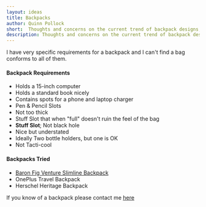 ```yaml
---
layout: ideas
title: Backpacks
author: Quinn Pollock
short:  Thoughts and concerns on the current trend of backpack designs, and what I am looking for in a perfect bag.
description: Thoughts and concerns on the current trend of backpack designs, and what I am looking for in a perfect bag. 
---
```

I have very specific requirements for a backpack and I can't find a bag conforms to all of them.

#### Backpack Requirements

- Holds a 15-inch computer
- Holds a standard book nicely
- Contains spots for a phone and laptop charger
- Pen & Pencil Slots
- Not too thick
- Stuff Slot that when "full" doesn't ruin the feel of the bag
- **Stuff Slot**; Not black hole
- Nice but understated
- Ideally Two bottle holders, but one is OK
- Not Tacti-cool

#### Backpacks Tried

- [Baron Fig Venture Slimline Backpack](/ideas/slimline-backpack-review/)
- OnePlus Travel Backpack
- Herschel Heritage Backpack

If you know of a backpack please contact me [here](mailto:quinnpollock4@gmail.com?subject=Backpack%20Suggestion)
